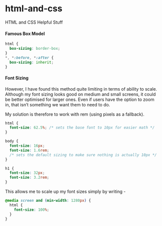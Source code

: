 # html-and-css
HTML and CSS Helpful Stuff

#### Famous Box Model
```css
html {
  box-sizing: border-box;
}
*, *:before, *:after {
  box-sizing: inherit;
}
```

#### Font Sizing
However, I have found this method quite limiting in terms of ability to scale. Although my font sizing looks good on medium and small screens, it could be better optimised for larger ones. Even if users have the option to zoom in, that isn’t something we want them to need to do.

My solution is therefore to work with rem (using pixels as a fallback).

```css
html {
  font-size: 62.5%; /* sets the base font to 10px for easier math */
}

body {
  font-size: 16px;
  font-size: 1.6rem;  
  /* sets the default sizing to make sure nothing is actually 10px */
}

h1 {
  font-size: 32px;
  font-size: 3.2rem;
}
```

This allows me to scale up my font sizes simply by writing -

```css
@media screen and (min-width: 1280px) {
  html {
    font-size: 100%;
  }
}
```
